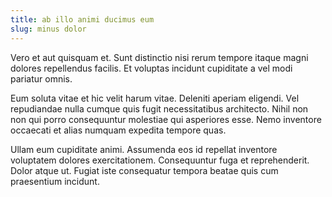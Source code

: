 ```yaml
---
title: ab illo animi ducimus eum
slug: minus dolor
---
```


Vero et aut quisquam et. Sunt distinctio nisi rerum tempore itaque magni dolores repellendus facilis. Et voluptas incidunt cupiditate a vel modi pariatur omnis.

Eum soluta vitae et hic velit harum vitae. Deleniti aperiam eligendi. Vel repudiandae nulla cumque quis fugit necessitatibus architecto. Nihil non non qui porro consequuntur molestiae qui asperiores esse. Nemo inventore occaecati et alias numquam expedita tempore quas.

Ullam eum cupiditate animi. Assumenda eos id repellat inventore voluptatem dolores exercitationem. Consequuntur fuga et reprehenderit. Dolor atque ut. Fugiat iste consequatur tempora beatae quis cum praesentium incidunt.
